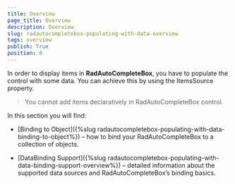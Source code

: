 ```yaml
---
title: Overview
page_title: Overview
description: Overview
slug: radautocompletebox-populating-with-data-overview
tags: overview
publish: True
position: 0
---
```



In order to display items in __RadAutoCompleteBox__, you have to populate the control with some data. You can achieve this by using the ItemsSource property.

>You cannot add items declaratively in RadAutoCompleteBox control.

In this section you will find:

* [Binding to Object]({%slug radautocompletebox-populating-with-data-binding-to-object%}) – how to bind your RadAutoCompleteBox to a collection of objects.

* [DataBinding Support]({%slug radautocompletebox-populating-with-data-binding-support-overview%}) – detailed information about the supported data sources and RadAutoCompleteBox’s binding basics.
